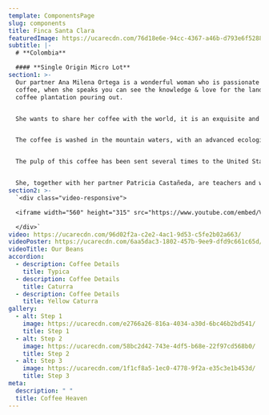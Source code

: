 ```yaml
---
template: ComponentsPage
slug: components
title: Finca Santa Clara
featuredImage: https://ucarecdn.com/76d18e6e-94cc-4367-a46b-d793e6f52887/
subtitle: |-
  # **Colombia**

  #### **Single Origin Micro Lot**
section1: >-
  Our partner Ana Milena Ortega is a wonderful woman who is passionate about
  coffee, when she speaks you can see the knowledge & love for the land and her
  coffee plantation pouring out.


  She wants to share her coffee with the world, it is an exquisite and delicate high altitude coffee (1,900 meters above sea level) from a micro-farm located in a nature reserve. Bathed by the Campo Alegrito river that flows from the snowy peaks in Santa Rosa de Cabal, Risaralda, Colombia.


  The coffee is washed in the mountain waters, with an advanced ecological system, where its honey and washing residues go to purification tanks and after a while, the earth receives them as a magnificent compost.


  The pulp of this coffee has been sent several times to the United States to make delicious infusions, it was classified among the best 13 farms for its taste and good ecological practices.


  She, together with her partner Patricia Castañeda, are teachers and work with communities, in addition to taking care of their coffee plantations and the reserve, they have planted more than 4,000 trees during 4 years to develop a project called "A coffee to heal the forest"
section2: >-
  `<div class="video-responsive">

  <iframe width="560" height="315" src="https://www.youtube.com/embed/VeFucVagRkY" title="YouTube video player" frameborder="0" allow="accelerometer; autoplay; clipboard-write; encrypted-media; gyroscope; picture-in-picture" allowfullscreen></iframe>

  </div>`
video: https://ucarecdn.com/96d02f2a-c2e2-4ac1-9d53-c5fe2b02a663/
videoPoster: https://ucarecdn.com/6aa5dac3-1802-457b-9ee9-dfd9c661c65d/
videoTitle: Our Beans
accordion:
  - description: Coffee Details
    title: Typica
  - description: Coffee Details
    title: Caturra
  - description: Coffee Details
    title: Yellow Caturra
gallery:
  - alt: Step 1
    image: https://ucarecdn.com/e2766a26-816a-4034-a30d-6bc46b2bd541/
    title: Step 1
  - alt: Step 2
    image: https://ucarecdn.com/58bc2d42-743e-4df5-b68e-22f97cd568b0/
    title: Step 2
  - alt: Step 3
    image: https://ucarecdn.com/1f1cf8a5-1ec0-4778-9f2a-e35c3e1b453d/
    title: Step 3
meta:
  description: " "
  title: Coffee Heaven
---
```

